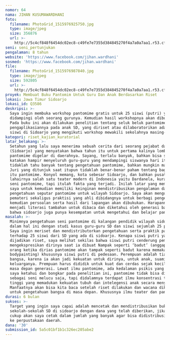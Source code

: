 ```yaml
---
nomor: 64
nama: JIHAN KUSUMAWARDHANI
foto:
  filename: PhotoGrid_1515976925750.jpg
  type: image/jpeg
  size: 356876
  url: >-
    http://5c4cf848f6454dc02ec8-c49fe7e7355d384845270f4a7a0a7aa1.r53.cf2.rackcdn.com/32872259-bc0d-45eb-9d75-1870f929e2ab/PhotoGrid_1515976925750.jpg
seni: seni_pertunjukan
pengalaman: 8 tahun
website: 'https://www.facebook.com/jihan.wardhani'
sosmed: 'https://www.facebook.com/jihan.wardhani'
file:
  filename: PhotoGrid_1515976987840.jpg
  type: image/jpeg
  size: 592805
  url: >-
    http://5c4cf848f6454dc02ec8-c49fe7e7355d384845270f4a7a0a7aa1.r53.cf2.rackcdn.com/0319bb62-468b-4c57-989b-0bfd5bc1a7d0/PhotoGrid_1515976987840.jpg
proyek: Membuat Buku Pantomim Untuk Guru Dan Anak Berdasarkan Riset
lokasi: Jawa Timur Sidoarjo
lokasi_id: Q3586
deskripsi: >-
  Saya ingin membuka workshop pantomime gratis untuk 25 siswi (putri) yang akan
  didampingi oleh seorang gurunya. Kemudian hasil workshopnya akan dibukukan.
  Pada buku ini akan dilakukan penelitian tentang seluk beluk pantomime dan
  pengaplikasiannya pada anak SD, yang diriset atau dilaboratorikan adalah ke 25
  siswi di Sidoarjo yang mengikuti workshop mewakili sekolahnya masing-masing
kategori: riset_kajian_kuratorial
latar_belakang: >-
  Setahun yang lalu saya menerima sebuah cerita dari seorang pejabat daerah
  (Sidoarjo) yang menyatakan bahwa tahun itu untuk pertama kalinya lomba
  pantomime digelar di daerahnya. Sayang, terlalu banyak, bahkan bisa saya
  katakan hampir menyeluruh guru-guru yang mendampingi siswanya hari itu
  tidaklah tahu banyak tentang pengetahuan pantomime, bahkan mungkin manfaatnya.
  Juri yang ditunjuk saat itupun tidaklah benar-benar paham tentang bagaimana
  itu pantomime. Konyol memang, kota sebesar Sidoarjo, dan bahkan pusat
  lahairnya salah satu teater modern di Indonesia yaitu Dardanela, kurang tahu
  seni pantomime, tapi itulah fakta yang terjadi. Inilah latar yang membelakangi
  saya untuk kemudian memiliki keinginan mendistribusikan pengalaman dan
  pengetahuan seputar pantomime untuk wilayah Sidoarjo. Saya akan mengundang
  pemateri sekaligus praktisi yang ahli dibidangnya untuk berbagi pengetahuan,
  kemudian persoalan serta hasil dari lapangan akan dibukukan. Harapannya bisa
  menjadi literasi tambahan untuk dibaca dan diketahui oleh generasi bangsa,
  bahwa sidoarjo juga punya kesempatan untuk mengetahui dan belajar pantomime.
masalah: >-
  Minimnya pengetahuan seni pantomime di kalangan pendidik wilayah sidoarjo,
  dalam hal ini dengan studi kasus guru-guru SD dan siswi sejumlah 25 pasangan.
  Saya ingin meriset dan mendistributorkan pengetahuan serta praktik pantomime
  terhadap 25 siswi dari SD yang ada di sidoarjo. Kenapa siswi putri yang
  dijadikan riset, saya melihat sekilas bahwa siswi putri cenderung pemalu dalam
  mengekspresikan dirinya saat ia dibuat Nampak seperti ‘badut’ (anggapan banyak
  orang ketika dirias pantomime akan tampak seperti badut karena memakai
  bodypainting) khususnya siswi putri di pedesaan. Perempuan adalah tiangnya
  bangsa, karena ia akan jadi kekuatan untuk dirinya, untuk anak, suami, dan
  keluarganya. Prempuan harus dididik untuk kuat dan cerdas sejak kecil demi
  masa depan generasi. Lewat ilmu pantomime, ada kedalaman psikis yang ingin
  saya ketahui dan bongkar pada penelitian ini, pantomime tidak bisa dianggap
  sebagai seni melucu saja, tapi didalamnya terdapat ilmu konsentrasi tingkat
  tinggi yang memadukan kekuatan tubuh dan intelegensi anak secara menyeluruh.
  Manfaatnya akan bisa kita baca setelah riset dilakukan dan wacana dikembangkan
  untuk pengetahuan bangsa di masa depan. Khususnya ilmu teater dan pantomime.
durasi: 6 bulan
sukses: >-
  Target yang ingin saya capai adalah mencetak dan mendistribusikan buku ke
  sekolah-sekolah SD di sidoarjo dengan dana yang telah diberikan, jika dana
  cukup akan saya cetak dalam jumlah yang banyak agar bisa didistribusikan juga
  ke perpustakaan daerah.
dana: '30'
submission_id: 5a5c01bf1b1c326ec205abe2
---
```


